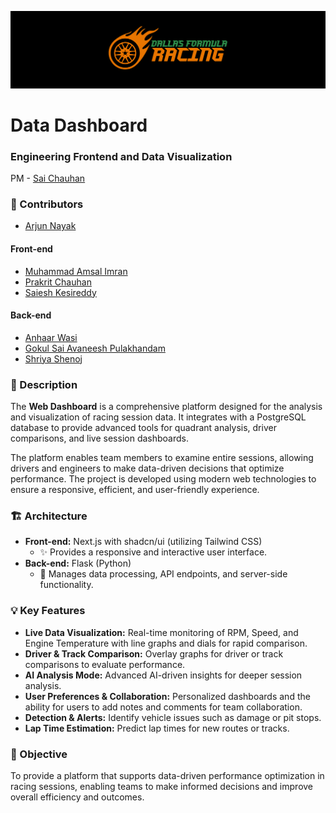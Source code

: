 ![DFR Banner](/41f516e4-144a-403b-853b-c0b7b284e3fc.png)
# Data Dashboard
### Engineering Frontend and Data Visualization

PM - [Sai Chauhan](https://discord.com/users/342061974600810506)

### 👥 Contributors
* [Arjun Nayak](https://discord.com/users/143942073639239681)
#### Front-end
* [Muhammad Amsal Imran](https://discord.com/users/624532981507293214)
* [Prakrit Chauhan](https://discord.com/users/701425922535850035)
* [Saiesh Kesireddy](https://discord.com/users/349665003697340417)
#### Back-end
* [Anhaar Wasi](https://discord.com/users/431574165884108804)
* [Gokul Sai Avaneesh Pulakhandam](https://discord.com/users/)
* [Shriya Shenoj](https://discord.com/users/1410025330395189349)

### 🚀 Description
The **Web Dashboard** is a comprehensive platform designed for the analysis and visualization of racing session data. It integrates with a PostgreSQL database to provide advanced tools for quadrant analysis, driver comparisons, and live session dashboards.

The platform enables team members to examine entire sessions, allowing drivers and engineers to make data-driven decisions that optimize performance. The project is developed using modern web technologies to ensure a responsive, efficient, and user-friendly experience.

### 🏗️ Architecture
* **Front-end:** Next.js with shadcn/ui (utilizing Tailwind CSS)
  * ✨ Provides a responsive and interactive user interface.
* **Back-end:** Flask (Python)
  * 🐍 Manages data processing, API endpoints, and server-side functionality.

### 💡 Key Features
* **Live Data Visualization:** Real-time monitoring of RPM, Speed, and Engine Temperature with line graphs and dials for rapid comparison.
* **Driver & Track Comparison:** Overlay graphs for driver or track comparisons to evaluate performance.
* **AI Analysis Mode:** Advanced AI-driven insights for deeper session analysis.
* **User Preferences & Collaboration:** Personalized dashboards and the ability for users to add notes and comments for team collaboration.
* **Detection & Alerts:** Identify vehicle issues such as damage or pit stops.
* **Lap Time Estimation:** Predict lap times for new routes or tracks.

### 🎯 Objective
To provide a platform that supports data-driven performance optimization in racing sessions, enabling teams to make informed decisions and improve overall efficiency and outcomes.
